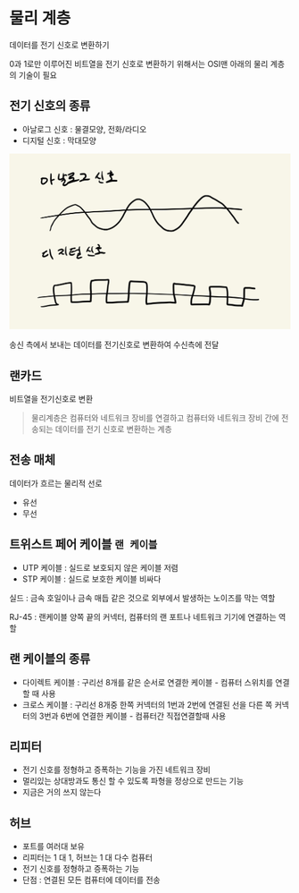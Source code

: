 # 물리 계층
데이터를 전기 신호로 변환하기

0과 1로만 이루어진 비트열을 전기 신호로 변환하기 위해서는 OSI맨 아래의 물리 계층의 기술이 필요

## 전기 신호의 종류
- 아날로그 신호 : 물결모양, 전화/라디오
- 디지털 신호 : 막대모양

![electronic](../../../images/Books/electtronic.png)

송신 측에서 보내는 데이터를 전기신호로 변환하여 수신측에 전달

## 랜카드 
비트열을 전기신호로 변환

> 물리계층은 컴퓨터와 네트워크 장비를 연결하고 컴퓨터와 네트워크 장비 간에 전송되는 데이터를 전기 신호로 변환하는 계층

## 전송 매체
데이터가 흐르는 물리적 선로
- 유선
- 무선

## 트위스트 페어 케이블 `랜 케이블`

- UTP 케이블 : 실드로 보호되지 않은 케이블 저렴
- STP 케이블 : 실드로 보호한 케이블 비싸다

실드 : 금속 호일이나 금속 매듭 같은 것으로 외부에서 발생하는 노이즈를  막는 역할

RJ-45 : 랜케이블 양쪽 끝의 커넥터, 컴퓨터의 랜 포트나 네트워크 기기에 연결하는 역할

## 랜 케이블의 종류
- 다이렉트 케이블 : 구리선 8개를 같은 순서로 연결한 케이블 - 컴퓨터 스위치를 연결할 때 사용
- 크로스 케이블 : 구리선 8개중 한쪽 커넥터의 1번과 2번에 연결된 선을 다른 쪽 커넥터의 3번과 6번에 연결한 케이블 - 컴퓨터간 직접연결할때 사용


## 리피터
- 전기 신호를 정형하고 증폭하는 기능을 가진 네트워크 장비
- 멀리있는 상대방과도 통신 할 수 있도록 파형을 정상으로 만드는 기능
- 지금은 거의 쓰지 않는다

## 허브
- 포트를 여러대 보유
- 리피터는 1 대 1, 허브는 1 대 다수 컴퓨터
- 전기 신호를 정형하고 증폭하는 기능
- 단점 : 연결된 모든 컴퓨터에 데이터를 전송 


